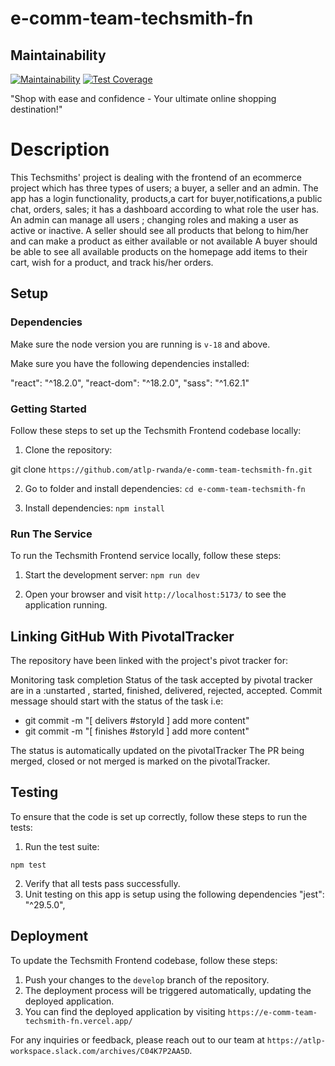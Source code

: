 # e-comm-team-techsmith-fn

## Maintainability

[![Maintainability](https://api.codeclimate.com/v1/badges/5758ec3353e0560c2e43/maintainability)](https://codeclimate.com/github/atlp-rwanda/e-comm-team-techsmith-fn/maintainability)
[![Test Coverage](https://api.codeclimate.com/v1/badges/5758ec3353e0560c2e43/test_coverage)](https://codeclimate.com/github/atlp-rwanda/e-comm-team-techsmith-fn/test_coverage)

"Shop with ease and confidence - Your ultimate online shopping destination!"

# Description

This Techsmiths' project is dealing with the frontend of an ecommerce project which has three types of users; a buyer, a seller and an admin. The app has a login functionality, products,a cart for buyer,notifications,a public chat, orders, sales; it has a dashboard according to what role the user has.
An admin can manage all users ; changing roles and making a user as active or inactive. A seller should see all products that belong to him/her and can make a product as either available or not available A buyer should be able to see all available products on the homepage add items to their cart, wish for a product, and track his/her orders.


## Setup

### Dependencies

Make sure the node version you are running is `v-18` and above.

Make sure you have the following dependencies installed:

"react": "^18.2.0",
"react-dom": "^18.2.0",
"sass": "^1.62.1"

### Getting Started

Follow these steps to set up the Techsmith Frontend codebase locally:

1. Clone the repository:

git clone `https://github.com/atlp-rwanda/e-comm-team-techsmith-fn.git`

2. Go to folder and install dependencies:
`cd e-comm-team-techsmith-fn`

3. Install dependencies:
`npm install`

### Run The Service

To run the Techsmith Frontend service locally, follow these steps:

1. Start the development server:
`npm run dev`

2. Open your browser and visit `http://localhost:5173/` to see the application running.

## Linking GitHub With PivotalTracker 

The repository have been linked with the project's pivot tracker for:

Monitoring task completion
Status of the task accepted by pivotal tracker are in a :unstarted , started, finished, delivered, rejected, accepted.
Commit message should start with the status of the task i.e:
- git commit -m "[ delivers #storyId ] add more content"
- git commit -m "[ finishes #storyId ] add more content"

The status is automatically updated on the pivotalTracker 
The PR being merged, closed or not merged is marked on the pivotalTracker.


## Testing

To ensure that the code is set up correctly, follow these steps to run the tests:

1. Run the test suite:

`npm test`

2. Verify that all tests pass successfully.
3. Unit testing on this app is setup using the following dependencies
  "jest": "^29.5.0",


## Deployment

To update the Techsmith Frontend codebase, follow these steps:

1. Push your changes to the `develop` branch of the repository.
2. The deployment process will be triggered automatically, updating the deployed application.
3. You can find the deployed application by visiting `https://e-comm-team-techsmith-fn.vercel.app/`

For any inquiries or feedback, please reach out to our team at `https://atlp-workspace.slack.com/archives/C04K7P2AA5D`.

